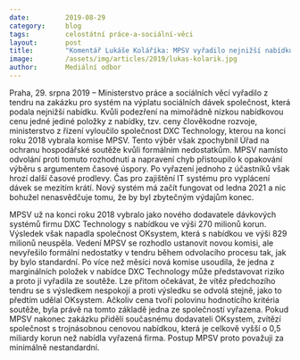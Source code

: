 ```yaml
---
date:         2019-08-29
category:     blog
tags:         celostátní práce-a-sociální-věci
layout:       post
title:        "Komentář Lukáše Koláříka: MPSV vyřadilo nejnižší nabídku z tendru na systém pro výplatu dávek"
image:        /assets/img/articles/2019/lukas-kolarik.jpg
author:       Mediální odbor
---
```


Praha, 29. srpna 2019 – Ministerstvo práce a sociálních věcí vyřadilo z tendru na zakázku pro systém na výplatu sociálních dávek společnost, která podala nejnižší nabídku. Kvůli podezření na mimořádně nízkou nabídkovou cenu jedné jediné položky z nabídky, tzv. ceny člověkodne rozvoje, ministerstvo z řízení vyloučilo společnost DXC Technology, kterou na konci roku 2018 vybrala komise MPSV. Tento výběr však zpochybnil Úřad na ochranu hospodářské soutěže kvůli formálním nedostatkům. MPSV namísto odvolání proti tomuto rozhodnutí a napravení chyb přistoupilo k opakování výběru s argumentem časové úspory. Po vyřazení jednoho z účastníků však hrozí další časové prodlevy. Čas pro zajištění IT systému pro vyplácení dávek se mezitím krátí. Nový systém má začít fungovat od ledna 2021 a nic bohužel nenasvědčuje tomu, že by byl zbytečným výdajům konec. 

 
MPSV už na konci roku 2018 vybralo jako nového dodavatele dávkových systémů firmu DXC Technology s nabídkou ve výši 270 milionů korun. Výsledek však napadla společnost OKsystem, která s nabídkou ve výši 829 milionů neuspěla. Vedení MPSV se rozhodlo ustanovit novou komisi, ale  nevyřešilo formální nedostatky v tendru během odvolacího procesu tak, jak by bylo standardní. Po více než měsíci nová komise usoudila, že jedna z marginálních položek v nabídce DXC Technology může představovat riziko a proto ji vyřadila ze soutěže. Lze přitom očekávat, že vítěz předchozího tendru se s výsledkem nespokojí a proti výsledku se odvolá stejně, jako to předtím udělal OKsystem. Ačkoliv cena tvoří polovinu hodnotícího kritéria soutěže, byla právě na tomto základě jedna ze společností vyřazena. Pokud MPSV nakonec zakázku přidělí současnému dodavateli OKsystem, zvítězí společnost s trojnásobnou cenovou nabídkou, která je celkově vyšší o 0,5 miliardy korun než nabídla vyřazená firma. Postup MPSV proto považuji za minimálně nestandardní.


